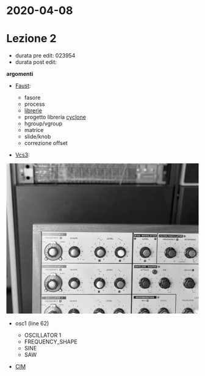 # 2020-04-08
# Lezione 2

- durata pre edit: 023954
- durata post edit:

**argomenti**

- [Faust](https://faustide.grame.fr):

  - fasore
  - process
  - [librerie](https://github.com/s-e-a-m/faust-libraries/tree/a4d65e6f3a1921bea6170b3050ff9e22117299ad)
  - progetto libreria [cyclone](https://github.com/s-e-a-m/faust-libraries/blob/master/seam.cyclone.lib)
  - hgroup/vgroup
  - matrice
  - slide/knob
  - correzione offset

- [Vcs3](https://github.com/s-e-a-m/faust-libraries/blob/master/seam.vcs3.lib):

<p align="center">
  <img src="https://github.com/s-e-a-m/SEAM/blob/master/aecle_2020/2020-04-08%2010.56.31%20SMERM-AECLE%20598809931/r16907.jpg" />
</p>

  - osc1 (line 62)

    - OSCILLATOR 1
    - FREQUENCY_SHAPE
    - SINE
    - SAW

- [CIM](https://github.com/s-e-a-m/References/tree/master/CIM-Colloquio-Informatica-Musicale-Atti)
